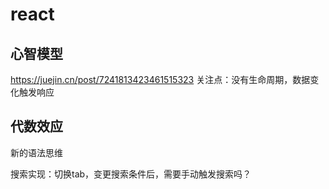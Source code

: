 # react

## 心智模型
https://juejin.cn/post/7241813423461515323
关注点：没有生命周期，数据变化触发响应

## 代数效应
新的语法思维

搜索实现：切换tab，变更搜索条件后，需要手动触发搜索吗？